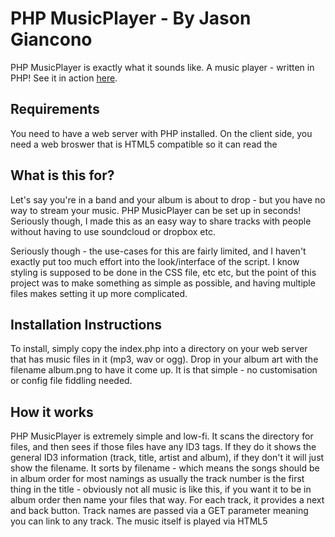 # PHP MusicPlayer - By Jason Giancono
PHP MusicPlayer is exactly what it sounds like. A music player - written in PHP! See it in action [here](http://jasongi.com/trash/musicplayer).

## Requirements
You need to have a web server with PHP installed. On the client side, you need a web broswer that is HTML5 compatible so it can read the <audio> tags.

## What is this for?
Let's say you're in a band and your album is about to drop - but you have no way to stream your music. PHP MusicPlayer can be set up in seconds! Seriously though, I made this as an easy way to share tracks with people without having to use soundcloud or dropbox etc.

Seriously though - the use-cases for this are fairly limited, and I haven't exactly put too much effort into the look/interface of the script. I know styling is supposed to be done in the CSS file, etc etc, but the point of this project was to make something as simple as possible, and having multiple files makes setting it up more complicated.

## Installation Instructions
To install, simply copy the index.php into a directory on your web server that has music files in it (mp3, wav or ogg). Drop in your album art with the filename album.png to have it come up. It is that simple - no customisation or config file fiddling needed.

## How it works
PHP MusicPlayer is extremely simple and low-fi. It scans the directory for files, and then sees if those files have any ID3 tags. If they do it shows the general ID3 information (track, title, artist and album), if they don't it will just show the filename. It sorts by filename - which means the songs should be in album order for most namings as usually the track number is the first thing in the title - obviously not all music is like this, if you want it to be in album order then name your files that way. For each track, it provides a next and back button. Track names are passed via a GET parameter meaning you can link to any track. The music itself is played via HTML5 <audio> tags, super simple!